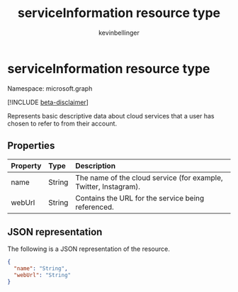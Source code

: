 ﻿---
title: "serviceInformation resource type"
description: "serviceInformation resource type"
localization_priority: Normal
author: "kevinbellinger"
ms.prod: "people"
doc_type: "resourcePageType"
---

# serviceInformation resource type

Namespace: microsoft.graph

[!INCLUDE [beta-disclaimer](../../includes/beta-disclaimer.md)]

Represents basic descriptive data about cloud services that a user has chosen to refer to from their account.

## Properties

| Property | Type   | Description                                                      |
| :------- | :----- | :--------------------------------------------------------------- |
| name     | String | The name of the cloud service (for example, Twitter, Instagram). |
| webUrl   | String | Contains the URL for the service being referenced.               |

## JSON representation

The following is a JSON representation of the resource.

<!-- {
  "blockType": "resource",
  "optionalProperties": [

  ],
  "@odata.type": "microsoft.graph.serviceInformation",
  "baseType": null
}-->

```json
{
  "name": "String",
  "webUrl": "String"
}
```

<!-- uuid: 16cd6b66-4b1a-43a1-adaf-3a886856ed98
2019-02-04 14:57:30 UTC -->

<!-- {
  "type": "#page.annotation",
  "description": "serviceInformation resource",
  "keywords": "",
  "section": "documentation",
  "tocPath": ""
}-->
